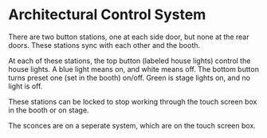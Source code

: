 # Architectural Control System

There are two button stations, one at each side door, but none at the rear doors. These stations sync with each other and the booth. 

At each of these stations, the top button (labeled house lights) control the house lights. A blue light means on, and white means off. 
The bottom button turns preset one (set in the booth) on/off. Green is stage lights on, and no light is off. 

These stations can be locked to stop working through the touch screen box in the booth or on stage. 

The sconces are on a seperate system, which are on the touch screen box. 